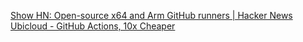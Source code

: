 
[Show HN: Open-source x64 and Arm GitHub runners | Hacker News](https://news.ycombinator.com/item?id=39191870)
[Ubicloud - GitHub Actions,  10x Cheaper](https://www.ubicloud.com/use-cases/github-actions)
